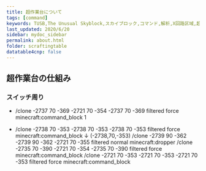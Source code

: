 ```yaml
---
title: 超作業台について
tags: [command]
keywords: TUSB,The Unusual Skyblock,スカイブロック,コマンド,解析,X回路区域,超作業台
last_updated: 2020/6/20
sidebar: mydoc_sidebar
permalink: about.html
folder: scraftingtable
datatable4cnp: false
---
```


## 超作業台の仕組み

### スイッチ周り

- /clone -2737 70 -369 -2721 70 -354 -2737 70 -369 filtered force minecraft:command_block 1

- /clone -2738 70 -353 -2738 70 -353 -2738 70 -353 filtered force minecraft:command_block
↓
(-2738,70,-353)
/clone -2739 90 -362 -2739 90 -362 -2721 70 -355 filtered normal minecraft:dropper
/clone -2735 70 -390 -2721 70 -354 -2735 70 -390 filtered force minecraft:command_block
/clone -2721 70 -353 -2721 70 -353 -2721 70 -353 filtered force minecraft:command_block
